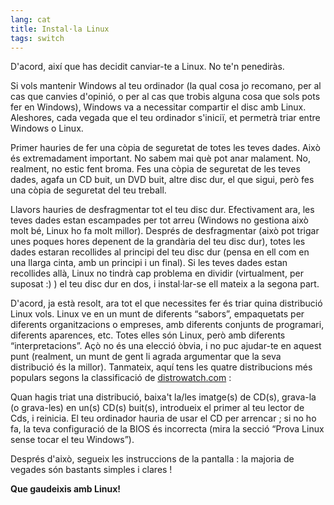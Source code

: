 ```yaml
---
lang: cat
title: Instal·la Linux
tags: switch
---
```


D'acord, així que has decidit canviar-te a Linux. No te'n penediràs.

Si vols mantenir Windows al teu ordinador (la qual cosa jo recomano, per al cas que canvies d'opinió, o per al cas que trobis alguna cosa que sols pots fer en Windows), Windows va a necessitar compartir el disc amb Linux. Aleshores, cada vegada que el teu ordinador s'iniciï, et permetrà triar entre Windows o Linux.

Primer hauries de fer una còpia de seguretat de totes les teves dades. Això és extremadament important. No sabem mai què pot anar malament. No, realment, no estic fent broma. Fes una còpia de seguretat de les teves dades, agafa un CD buit, un DVD buit, altre disc dur, el que sigui, però fes una còpia de seguretat del teu treball.

Llavors hauries de desfragmentar tot el teu disc dur. Efectivament ara, les teves dades estan escampades per tot arreu (Windows no gestiona això molt bé, Linux ho fa molt millor). Després de desfragmentar (això pot trigar unes poques hores depenent de la grandària del teu disc dur), totes les dades estaran recollides al principi del teu disc dur (pensa en ell com en una llarga cinta, amb un principi i un final). Si les teves dades estan recollides allà, Linux no tindrà cap problema en dividir (virtualment, per suposat :) ) el teu disc dur en dos, i instal·lar-se ell mateix a la segona part.

D'acord, ja està resolt, ara tot el que necessites fer és triar quina distribució Linux vols. Linux ve en un munt de diferents “sabors”, empaquetats per diferents organitzacions o empreses, amb diferents conjunts de programari, diferents aparences, etc. Totes elles són Linux, però amb diferents “interpretacions”. Açò no és una elecció òbvia, i no puc ajudar-te en aquest punt (realment, un munt de gent li agrada argumentar que la seva distribució és la millor). Tanmateix, aquí tens les quatre distribucions més populars segons la classificació de <a href="http://www.distrowatch.com">distrowatch.com</a> :

<? make_distros_table() ?>

Quan hagis triat una distribució, baixa't la/les imatge(s) de CD(s), grava-la (o grava-les) en un(s) CD(s) buit(s), introdueix el primer al teu lector de Cds, i reinicia. El teu ordinador hauria de usar el CD per arrencar ; si no ho fa, la teva configuració de la BIOS és incorrecta (mira la secció “Prova Linux sense tocar el teu Windows”).

Després d'això, segueix les instruccions de la pantalla : la majoria de vegades són bastants simples i clares !

<b>Que gaudeixis amb Linux!</b>


